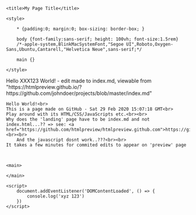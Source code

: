 <!DOCTYPE html>
<head>
	<meta charset="UTF-8">
	<meta name="viewport" content="width=device-width, initial-scale=1.0">
	<meta http-equiv="X-UA-Compatible" content="ie-edge">
	
	<title>My Page Title</title>

	<style>

		* {padding:0; margin:0; box-sizing: border-box; }
	
		body {font-family:sans-serif; height: 100vh; font-size:1.5rem}
		/*-apple-system,BlinkMacSystemFont,"Segoe UI",Roboto,Oxygen-Sans,Ubuntu,Cantarell,"Helvetica Neue",sans-serif;*/
			
		main {}
	
	</style>

</head>
<body>
	Hello XXX123 World! - edit made to index.md, viewable from "https://htmlpreview.github.io/?https://github.com/johndoer/projects/blob/master/index.md"<br>
	
	Hello World!<br>
	This is a page made on GitHub - Sat 29 Feb 2020 15:07:18 GMT<br>
	Play around with its HTML/CSS/JavaScripts etc.<br><br>
	Why does the 'landing' page have to be index.md and not index.html...?? => see: <a href="https://github.com/htmlpreview/htmlpreview.github.com">https://github.com/htmlpreview/htmlpreview.github.com</a><br><br>
        And the javascript dosnt work..???<br><br>
	It takes a few minutes for commited edits to appear on 'preview' page
	
	
	
	<main>
	
	</main>

	<script>
		document.addEventListener('DOMContentLoaded', () => {
			console.log('xyz 123')
		})
	</script>

</body>
</html>
